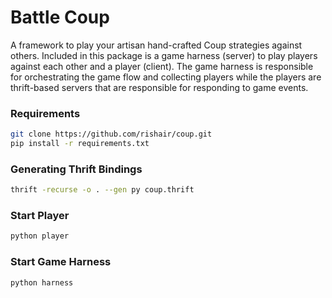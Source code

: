 Battle Coup
==========
A framework to play your artisan hand-crafted Coup strategies against others. Included in this package is a game harness (server) to play players against each other and a player (client). The game harness is responsible for orchestrating the game flow and collecting players while the players are thrift-based servers that are responsible for responding to game events.

### Requirements
```bash
git clone https://github.com/rishair/coup.git
pip install -r requirements.txt
```
### Generating Thrift Bindings
```bash
thrift -recurse -o . --gen py coup.thrift
```

### Start Player
```bash
python player
```
### Start Game Harness
```bash
python harness
```